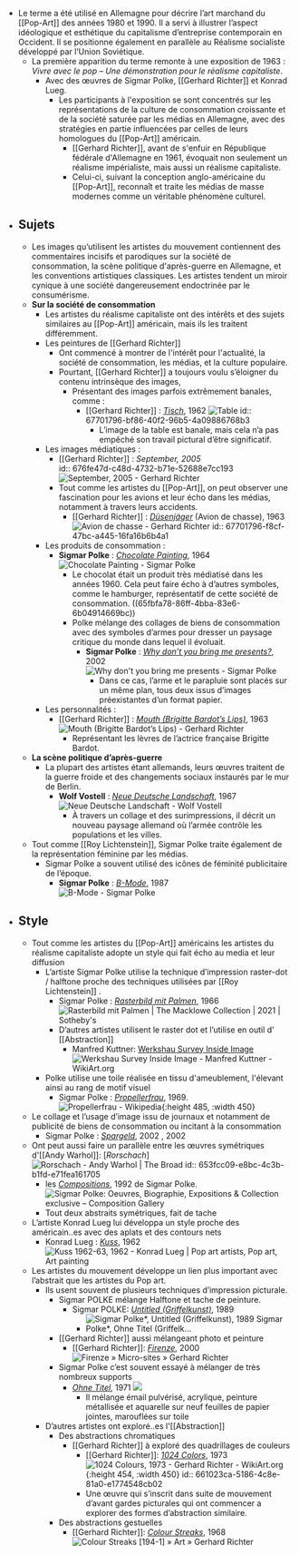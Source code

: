 - Le terme a été utilisé en Allemagne pour décrire l’art marchand du [[Pop-Art]] des années 1980 et 1990. Il a servi à illustrer l’aspect idéologique et esthétique du capitalisme d’entreprise contemporain en Occident. Il se positionne également en parallèle au Réalisme socialiste développé par l’Union Soviétique.
	- La première apparition du terme remonte à une exposition de 1963 : *Vivre avec le pop – Une démonstration pour le réalisme capitaliste*.
		- Avec des œuvres de Sigmar Polke, [[Gerhard Richter]] et Konrad Lueg.
			- Les participants à l'exposition se sont concentrés sur les représentations de la culture de consommation croissante et de la société saturée par les médias en Allemagne, avec des stratégies en partie influencées par celles de leurs homologues du [[Pop-Art]] américain.
				- [[Gerhard Richter]], avant de s'enfuir en République fédérale d'Allemagne en 1961, évoquait non seulement un réalisme impérialiste, mais aussi un réalisme capitaliste.
				- Celui-ci, suivant la conception anglo-américaine du [[Pop-Art]], reconnaît et traite les médias de masse modernes comme un véritable phénomène culturel.
- ## Sujets
	- Les images qu’utilisent les artistes du mouvement contiennent des commentaires incisifs et parodiques sur la société de consommation, la scène politique d'après-guerre en Allemagne, et les conventions artistiques classiques. Les artistes tendent un miroir cynique à une société dangereusement endoctrinée par le consumérisme.
	- **Sur la société de consommation**
		- Les artistes du réalisme capitaliste ont des intérêts et des sujets similaires au [[Pop-Art]] américain, mais ils les traitent différemment.
		- Les peintures de [[Gerhard Richter]]
			- Ont commencé à montrer de l'intérêt pour l'actualité, la société de consommation, les médias, et la culture populaire.
			- Pourtant, [[Gerhard Richter]] a toujours voulu s’éloigner du contenu intrinsèque des images,
				- Présentant des images parfois extrêmement banales, comme :
					- [[Gerhard Richter]] : [*Tisch*](https://gerhard-richter.com/en/art/paintings/photo-paintings/household-icons-39/table-4954), 1962  ![Table](https://cdn.gerhard-richter.com/images/original/2307.jpg?width=673&height=673)
					  id:: 67701796-bf86-40f2-96b5-4a09886768b3
						- L’image de la table est banale, mais cela n’a pas empêché son travail pictural d’être significatif.
		- Les images médiatiques :
			- [[Gerhard Richter]] : *September, 2005*  
			  id:: 676fe47d-c48d-4732-b71e-52688e7cc193
			  ![September, 2005 - Gerhard Richter](https://uploads4.wikiart.org/00283/images/gerhard-richter/september-2005.jpg!Blog.jpg)
			- Tout comme les artistes du [[Pop-Art]], on peut observer une fascination pour les avions et leur écho dans les médias, notamment à travers leurs accidents.
				- [[Gerhard Richter]] : [*Düsenjäger*](https://gerhard-richter.com/fr/art/paintings/photo-paintings/aeroplanes-19/jet-fighter-5479?categoryid=19&p=1&sp=32&pg=2) (Avion de chasse), 1963 ![Avion de chasse - Gerhard Richter](https://cdn.gerhard-richter.com/images/xxlarge/16399.jpg)
				  id:: 67701796-f8cf-47bc-a445-16fa16b6b4a1
		- Les produits de consommation :
			- **Sigmar Polke** : [*Chocolate Painting*](https://www.wikiart.org/fr/sigmar-polke/all-works#!%23filterName:all-paintings-chronologically,resultType:masonry), 1964  
			  ![Chocolate Painting - Sigmar Polke](https://live.staticflickr.com/7439/16375187521_9539c5c603_z.jpg)
				- Le chocolat était un produit très médiatisé dans les années 1960. Cela peut faire écho à d’autres symboles, comme le hamburger, représentatif de cette société de consommation. ((65fbfa78-86ff-4bba-83e6-6b04914669bc))
				- Polke mélange des collages de biens de consommation avec des symboles d’armes pour dresser un paysage critique du monde dans lequel il évoluait.
					- **Sigmar Polke** : [*Why don’t you bring me presents?*](http://www.artnet.fr/artistes/sigmar-polke/why-dont-you-bring-me-presents-a-qgcSSPLbo975KTHypoLu0g2), 2002  
					  ![Why don't you bring me presents - Sigmar Polke](https://walker-col.imgix.net/wac_7654.tif?fm=jpg&w=1440&h=1050&fit=max&dpr=1.5)
						- Dans ce cas, l’arme et le parapluie sont placés sur un même plan, tous deux issus d’images préexistantes d’un format papier.
		- Les personnalités :
			- [[Gerhard Richter]] : [*Mouth (Brigitte Bardot’s Lips)*](https://www.wikiart.org/fr/gerhard-richter/mund-mouth-brigitte-bardot-s-lips-1963), 1963  
			  ![Mouth (Brigitte Bardot’s Lips) - Gerhard Richter](https://uploads6.wikiart.org/images/gerhard-richter/mund-mouth-brigitte-bardot-s-lips-1963.jpg)
				- Représentant les lèvres de l’actrice française Brigitte Bardot.
	- **La scène politique d’après-guerre**
		- La plupart des artistes étant allemands, leurs œuvres traitent de la guerre froide et des changements sociaux instaurés par le mur de Berlin.
			- **Wolf Vostell** : [*Neue Deutsche Landschaft*](https://www.artnet.com/artists/wolf-vostell/neue-deutsche-landschaft-6ULlWLilXE-Z70JFHJA7Yg2), 1967  
			  ![Neue Deutsche Landschaft - Wolf Vostell](https://www.artnet.com/WebServices/images/ll00177lldNGbJFgGjECfDrCWvaHBOcVPpF/wolf-vostell-neue-deutsche-landschaft.jpg)
				- À travers un collage et des surimpressions, il décrit un nouveau paysage allemand où l’armée contrôle les populations et les villes.
	- Tout comme [[Roy Lichtenstein]], Sigmar Polke traite également de la représentation féminine par les médias.
		- Sigmar Polke a souvent utilisé des icônes de féminité publicitaire de l’époque.
			- **Sigmar Polke** : [*B-Mode*](https://www.boumbang.com/sigmar-polke/), 1987  
			  ![B-Mode - Sigmar Polke](https://www.boumbang.com/wp-content/uploads/2012/02/Sigmar-Polke-B-Mode.jpg)
- ## Style
	- Tout comme les artistes du [[Pop-Art]] américains les artistes du réalisme capitaliste adopte un style qui fait écho au media et leur diffusion
		- L’artiste Sigmar Polke utilise la technique d’impression raster-dot / halftone proche des techniques utilisées par [[Roy Lichtenstein]] .
			- Sigmar Polke : [*Rasterbild mit Palmen*](https://www.sothebys.com/en/buy/auction/2021/the-macklowe-collection/rasterbild-mit-palmen), 1966 ![Rasterbild mit Palmen | The Macklowe Collection | 2021 | Sotheby's](https://sothebys-md.brightspotcdn.com/dims4/default/9aa7c51/2147483647/strip/true/crop/1715x2000+0+0/resize/385x449!/quality/90/?url=http%3A%2F%2Fsothebys-brightspot.s3.amazonaws.com%2Fmedia-desk%2F69%2F27%2F1a9f33bf41bdab7547c938bf82e7%2F157n10819-3x6z6-ds.jpg)
			- D’autres artistes utilisent le raster dot et l’utilise en outil d’ [[Abstraction]]
				- Manfred Kuttner: [Werkshau Survey Inside Image](https://www.wikiart.org/en/manfred-kuttner/werkshau-survey-inside-image) ![Werkshau Survey Inside Image - Manfred Kuttner - WikiArt.org](https://uploads1.wikiart.org/00282/images/manfred-kuttner/werkshau-survey-inside-image.jpg!Large.jpg)
		- Polke utilise une toile réalisée en tissu d'ameublement, l'élevant ainsi au rang de motif visuel
			- Sigmar Polke : [*Propellerfrau*](https://twitter.com/propellerfrau1/status/1016976709936189445), 1969. ![Propellerfrau - Wikipedia](https://upload.wikimedia.org/wikipedia/commons/b/b4/Sigmar_Polke_-_Propellerfrau_%28Gem%C3%A4lde%29.jpg){:height 485, :width 450}
	- Le collage et l’usage d’image issu de journaux et notamment de publicité de biens de consommation ou incitant à la consommation
		- Sigmar Polke : [*Spargeld*](http://www.artnet.fr/artistes/sigmar-polke/spargeld-a-XdgI8CHIcum-NZLDWOBOvA2), 2002 , 2002
	- Ont peut aussi faire un parallèle entre les œuvres symétriques d'[[Andy Warhol]]: [*Rorschach*] ![Rorschach - Andy Warhol | The Broad](https://www.thebroad.org/sites/default/files/styles/webp_convert_only/public/art/warhol_rorschach.jpg.webp?itok=AXgJt4EE)
	  id:: 653fcc09-e8bc-4c3b-b1fd-e71fea161705
		- les [*Compositions*](http://www.artnet.fr/artistes/sigmar-polke/composition-a-Hqg7jyx0l3ZNxwW65uPkjw2), 1992 de Sigmar Polke.  ![Sigmar Polke: Oeuvres, Biographie, Expositions & Collection exclusive –  Composition Gallery](https://media.composition.gallery/artworkpic/sigmar-polke-untitled-columbus-in-search-of-a-new-tomorrow-silkscreen-available-for-sale-on-composition-gallery1663683445-97523_349x500.jpeg)
		- Tout deux abstraits symétriques, fait de tache
	- L’artiste Konrad Lueg lui développa un style proche des américain..es avec des aplats et des contours nets
		- Konrad Lueg : [*Kuss*](https://www.wikiart.org/fr/konrad-lueg/all-works#!%23filterName:all-paintings-chronologically,resultType:masonry), 1962 ![Kuss 1962-63, 1962 - Konrad Lueg | Pop art artists, Pop art, Art painting](https://i.pinimg.com/736x/0a/8b/d8/0a8bd817bbb70b1b73b18e4aebe9bcd4.jpg)
	- Les artistes du mouvement développe un lien plus important avec l’abstrait que les artistes du Pop art.
		- Ils usent souvent de plusieurs techniques d’impression picturale.
			- Sigmar POLKE mélange Halftone et tache de peinture.
				- Sigmar POLKE: [*Untitled (Griffelkunst)*](http://www.artnet.fr/artistes/sigmar-polke/untitled-_c9YP7EhAm1Q1nXVQQtT8Q2), 1989
					- ![Sigmar Polke*, Untitled (Griffelkunst), 1989 Sigmar Polke*, Ohne Titel (Griffelk…](https://cdn.drouot.com/d/image/lot?size=fsquare&path=1722/131887/ac7239c91d82a3b6667f89657016f83d)
			- [[Gerhard Richter]] aussi mélangeant photo et peinture
				- [[Gerhard Richter]]: [*Firenze*](https://www.wikiart.org/fr/gerhard-richter/firenze), 2000 ![Firenze » Micro-sites » Gerhard Richter](https://cdn.gerhard-richter.com/images/xxlarge/8894.jpg)
			- Sigmar Polke c’est souvent essayé à mélanger de très nombreux supports
				- [*Ohne Titel*](http://www.artnet.fr/artistes/sigmar-polke/ohne-titel-ow75Zzw-zKXleX-dcqIX6w2), 1971 ![](https://www.artnet.fr/WebServices/images/ll0030BlldpuyJFgUNECfDrCWvaHBOczqUG/sigmar-polke-ohne-titel.jpg)
					- Il mélange <a name="tw-target-text"></a>émail pulvérisé, acrylique, peinture métallisée et aquarelle sur neuf feuilles de papier jointes, marouflées sur toile
		- D’autres artistes ont exploré..es l'[[Abstraction]]
			- Des abstractions chromatiques
				- [[Gerhard Richter]] à exploré des quadrillages de couleurs
					- [[Gerhard Richter]]: [*1024 Colors*](https://www.wikiart.org/fr/gerhard-richter/1024-colours-1973), 1973 ![1024 Colours, 1973 - Gerhard Richter - WikiArt.org](https://uploads3.wikiart.org/images/gerhard-richter/1024-colours-1973.jpg!Blog.jpg){:height 454, :width 450}
					  id:: 661023ca-5186-4c8e-81a0-e1774548cb02
					- Une œuvre qui s’inscrit dans suite de mouvement d’avant gardes picturales qui ont commencer a explorer des formes d’abstraction similaire.
			- Des abstractions gestuelles
				- [[Gerhard Richter]]: [*Colour Streaks*](https://www.wikiart.org/fr/gerhard-richter/farbschlieren-colour-streaks-1968), 1968 ![Colour Streaks [194-1] » Art » Gerhard Richter](https://richter.fra1.cdn.digitaloceanspaces.com/images/xxlarge/14716.jpg)